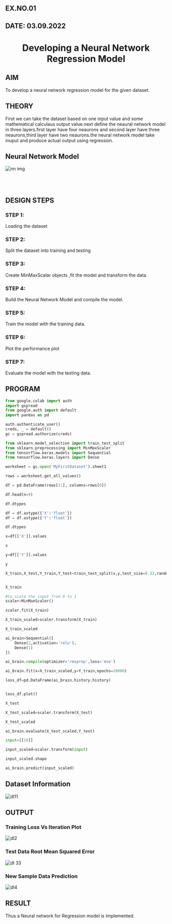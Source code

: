 ## EX.NO.01
## DATE: 03.09.2022
# <p align="center">Developing a Neural Network Regression Model</p>


## AIM

To develop a neural network regression model for the given dataset.

## THEORY

First we can take the dataset based on one input value and some mathematical calculaus output value.next define the neaural network model in three layers.first layer have four neaurons and second layer have three neaurons,third layer have two neaurons.the neural network model take inuput and produce actual output using regression.

## Neural Network Model

![nn img](https://user-images.githubusercontent.com/75235704/187594061-969542cb-5adc-4eca-bafb-25620b297911.png)



<br>
<br>

## DESIGN STEPS

### STEP 1:

Loading the dataset

### STEP 2:

Split the dataset into training and testing

### STEP 3:

Create MinMaxScalar objects ,fit the model and transform the data.

### STEP 4:

Build the Neural Network Model and compile the model.

### STEP 5:

Train the model with the training data.

### STEP 6:

Plot the performance plot

### STEP 7:

Evaluate the model with the testing data.

## PROGRAM
```python
from google.colab import auth
import gspread
from google.auth import default
import pandas as pd

auth.authenticate_user()
creds, _ = default()
gc = gspread.authorize(creds)

from sklearn.model_selection import train_test_split
from sklearn.preprocessing import MinMaxScaler
from tensorflow.keras.models import Sequential
from tensorflow.keras.layers import Dense

worksheet = gc.open('MyFirstDataset').sheet1

rows = worksheet.get_all_values()

df = pd.DataFrame(rows[1:], columns=rows[0])

df.head(n=9)

df.dtypes

df = df.astype({'X':'float'})
df = df.astype({'Y':'float'})

df.dtypes

x=df[['X']].values

x

y=df[['Y']].values

y

X_train,X_test,Y_train,Y_test=train_test_split(x,y,test_size=0.33,random_state=50)


X_train

#to scale the input from 0 to 1
scaler=MinMaxScaler()

scaler.fit(X_train)

X_train_scaled=scaler.transform(X_train)

X_train_scaled

ai_brain=Sequential([
    Dense(2,activation='relu'),
    Dense(1)
])

ai_brain.compile(optimizer='rmsprop',loss='mse')

ai_brain.fit(x=X_train_scaled,y=Y_train,epochs=20000)

loss_df=pd.DataFrame(ai_brain.history.history)


loss_df.plot()

X_test

X_test_scaled=scaler.transform(X_test)

X_test_scaled

ai_brain.evaluate(X_test_scaled,Y_test)

input=[[10]]

input_scaled=scaler.transform(input)

input_scaled.shape

ai_brain.predict(input_scaled)
```


## Dataset Information
![dl11](https://user-images.githubusercontent.com/75235704/187593563-e631350d-a4ec-45cd-bc61-0190e0824092.PNG)


## OUTPUT

### Training Loss Vs Iteration Plot
![dl2](https://user-images.githubusercontent.com/75235704/187593761-ae76211d-0268-4b51-812c-bb4749378740.PNG)


### Test Data Root Mean Squared Error

![dl 33](https://user-images.githubusercontent.com/75235704/187593808-3752e9de-8f03-46a4-930e-07ef3858f597.PNG)


### New Sample Data Prediction

![dl4](https://user-images.githubusercontent.com/75235704/187593833-bc78b446-8cee-4c88-8c7e-9220ffbeafac.PNG)


## RESULT
Thus a Neural network for Regression model is Implemented.
